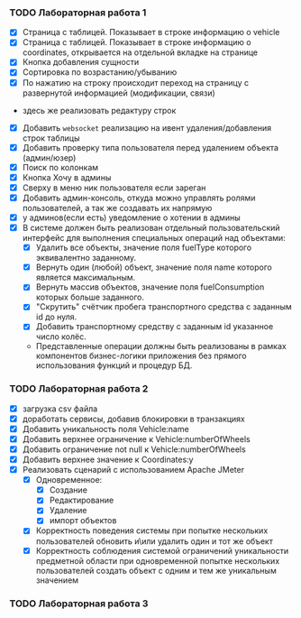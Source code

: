 ### TODO Лабораторная работа 1
- [x] Страница с таблицей. Показывает в строке информацию о vehicle
- [x] Страница с таблицей. Показывает в строке информацию о coordinates, открывается на отдельной вкладке на странице
- [x] Кнопка добавления сущности 
- [x] Сортировка по возрастанию/убыванию
- [x] По нажатию на строку происходит переход на страницу с развернутой информацией (модификации, связи)
+ здесь же реализовать редактуру строк
- [x] Добавить `websocket` реализацию на ивент удаления/добавления строк таблицы
- [x] Добавить проверку типа пользователя перед удалением объекта (админ/юзер)
- [x] Поиск по колонкам
- [x] Кнопка Хочу в админы
- [x] Сверху в меню ник пользователя если зареган
- [x] Добавить админ-консоль, откуда можно управлять ролями пользователей, а так же создавать их напрямую
- [x] у админов(если есть) уведомление о хотении в админы
- [x] В системе должен быть реализован отдельный пользовательский интерфейс для выполнения специальных операций над объектами:
  - [x] Удалить все объекты, значение поля fuelType которого эквивалентно заданному.
  - [x] Вернуть один (любой) объект, значение поля name которого является максимальным.
  - [x] Вернуть массив объектов, значение поля fuelConsumption которых больше заданного.
  - [x] "Скрутить" счётчик пробега транспортного средства с заданным id до нуля.
  - [x] Добавить транспортному средству с заданным id указанное число колёс.
  - Представленные операции должны быть реализованы в рамках компонентов бизнес-логики приложения без прямого использования функций и процедур БД.

### TODO Лабораторная работа 2
- [x] загрузка csv файла
- [x] доработать сервисы, добавив блокировки в транзакциях
- [x] Добавить уникальность поля Vehicle:name
- [x] Добавить верхнее ограничение к Vehicle:numberOfWheels
- [x] Добавить ограничение not null к Vehicle:numberOfWheels
- [x] Добавить верхнее значение к Coordinates:y
- [x] Реализовать сценарий с использованием Apache JMeter
  - [x] Одновременное:
    - [x] Создание
    - [x] Редактирование
    - [x] Удаление
    - [x] импорт объектов
  - [x] Корректность поведения системы при попытке нескольких пользователей обновить и\или удалить один и тот же объект
  - [x] Корректность соблюдения системой ограничений уникальности предметной области при одновременной попытке нескольких пользователей создать объект с одним и тем же уникальным значением
### TODO Лабораторная работа 3